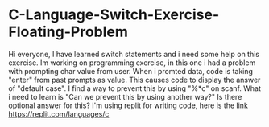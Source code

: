 # C-Language-Switch-Exercise-Floating-Problem
Hi everyone, I have learned switch statements and i need some help on this exercise.
Im working on programming exercise, in this one i had a problem with prompting char value from user.
When i promted data, code is taking "enter" from past prompts as value. This causes code to display the answer of "default case".
I find a way to prevent this by using "%*c" on scanf.
What i need to learn is "Can we prevent this by using another way?" Is there optional answer for this?
I'm using replit for writing code, here is the link https://replit.com/languages/c  
